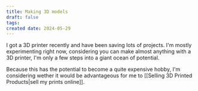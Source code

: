 ```yaml
---
title: Making 3D models
draft: false
tags: 
created date: 2024-05-29
---
```

I got a 3D printer recently and have been saving lots of projects. I'm mostly experimenting right now, considering you can make almost anything with a 3D printer, I'm only a few steps into a giant ocean of potential.

Because this has the potential to become a quite expensive hobby, I'm considering wether it would be advantageous for me to [[Selling 3D Printed Products|sell my prints online]].